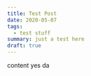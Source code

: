 ```yaml
---
title: Test Post
date: 2020-05-07
tags:
  - test stuff
summary: just a test here
draft: true
---
```



content yes
da
